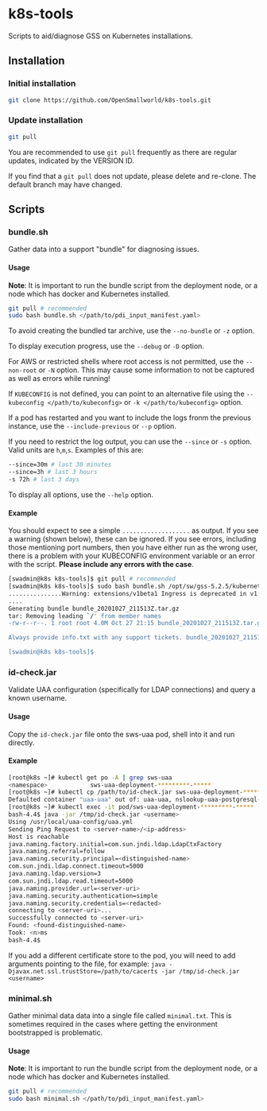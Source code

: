 # k8s-tools

Scripts to aid/diagnose GSS on Kubernetes installations.

## Installation

### Initial installation

```bash
git clone https://github.com/OpenSmallworld/k8s-tools.git 
```

### Update installation

```bash
git pull
```

You are recommended to use ```git pull``` frequently as there are regular updates, indicated by the VERSION ID.

If you find that a ```git pull``` does not update, please delete and re-clone. The default branch may have changed.

## Scripts

### bundle.sh

Gather data into a support "bundle" for diagnosing issues.

#### Usage

**Note**: It is important to run the bundle script from the deployment node, or a node which has docker and Kubernetes installed.

```bash
git pull # recommended
sudo bash bundle.sh </path/to/pdi_input_manifest.yaml>
```

To avoid creating the bundled tar archive, use the ```--no-bundle``` or ```-z``` option.

To display execution progress, use the ```--debug``` or ```-D``` option.

For AWS or restricted shells where root access is not permitted, use the ```--non-root``` or ```-N``` option. This may cause some information to not be captured as well as errors while running!

If ```KUBECONFIG``` is not defined, you can point to an alternative file using the ```--kubeconfig </path/to/kubeconfig>``` or ```-k </path/to/kubeconfig>``` option.

If a pod has restarted and you want to include the logs fronm the previous instance, use the ```--include-previous``` or ```--p``` option.

If you need to restrict the log output, you can use the ```--since``` or ```-s``` option. Valid units are ```h```,```m```,```s```. Examples of this are:

```bash
--since=30m # last 30 minutes
--since=3h # last 3 hours
-s 72h # last 3 days
```

To display all options, use the ```--help``` option.

#### Example

You should expect to see a simple ```...................``` as output. If you see a warning (shown below), these can be ignored. If you see errors, including those mentioning port numbers, then you have either run as the wrong user, there is a problem with your KUBECONFIG environment variable or an error with the script. **Please include any errors with the case**.

```bash
[swadmin@k8s k8s-tools]$ git pull # recommended
[swadmin@k8s k8s-tools]$ sudo bash bundle.sh /opt/sw/gss-5.2.5/kubernetes_scripts/pdi_input_manifest.yaml 
...............Warning: extensions/v1beta1 Ingress is deprecated in v1.14+, unavailable in v1.22+; use networking.k8s.io/v1 Ingress
....
Generating bundle bundle_20201027_211513Z.tar.gz
tar: Removing leading `/' from member names
-rw-r--r--. 1 root root 4.0M Oct 27 21:15 bundle_20201027_211513Z.tar.gz

Always provide info.txt with any support tickets. bundle_20201027_211513Z.tar.gz is only required when requested.

[swadmin@k8s k8s-tools]$
```

### id-check.jar

Validate UAA configuration (specifically for LDAP connections) and query a known username.

#### Usage

Copy the ```id-check.jar``` file onto the sws-uaa pod, shell into it and run directly.

#### Example

```bash
[root@k8s ~]# kubectl get po -A | grep sws-uaa
<namespace>            sws-uaa-deployment-*********-*****                                1/1     Running     0               36h
[root@k8s ~]# kubectl cp /path/to/id-check.jar sws-uaa-deployment-*********-*****:/tmp/id-check.jar -n <namespace>
Defaulted container "uaa-uaa" out of: uaa-uaa, nslookup-uaa-postgresql-svc (init), init-uaa-postgresql-svc (init)
[root@k8s ~]# kubectl exec -it pod/sws-uaa-deployment-*********-***** -n <namespace> -- bash
bash-4.4$ java -jar /tmp/id-check.jar <username>
Using /usr/local/uaa-config/uaa.yml
Sending Ping Request to <server-name>/<ip-address>
Host is reachable
java.naming.factory.initial=com.sun.jndi.ldap.LdapCtxFactory
java.naming.referral=follow
java.naming.security.principal=<distinguished-name>
com.sun.jndi.ldap.connect.timeout=5000
java.naming.ldap.version=3
com.sun.jndi.ldap.read.timeout=5000
java.naming.provider.url=<server-uri>
java.naming.security.authentication=simple
java.naming.security.credentials=<redacted>
connecting to <server-uri>...
successfully connected to <server-uri>
Found: <found-distinguished-name>
Took: <n>ms
bash-4.4$ 
```

If you add a different certificate store to the pod, you will need to add arguments pointing to the file, for example: ```java -Djavax.net.ssl.trustStore=/path/to/cacerts -jar /tmp/id-check.jar <username>```

### minimal.sh

Gather minimal data data into a single file called `minimal.txt`. This is sometimes required in the cases where getting the environment bootstrapped is problematic.

#### Usage

**Note**: It is important to run the bundle script from the deployment node, or a node which has docker and Kubernetes installed.

```bash
git pull # recommended
sudo bash minimal.sh </path/to/pdi_input_manifest.yaml>
```
